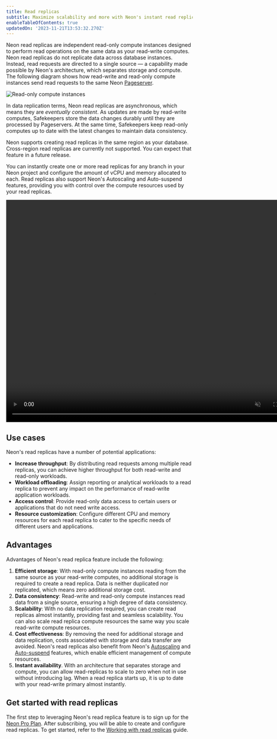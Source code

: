 ```yaml
---
title: Read replicas
subtitle: Maximize scalability and more with Neon's instant read replicas
enableTableOfContents: true
updatedOn: '2023-11-21T13:53:32.270Z'
---
```


Neon read replicas are independent read-only compute instances designed to perform read operations on the same data as your read-write computes. Neon read replicas do not replicate data across database instances. Instead, read requests are directed to a single source — a capability made possible by Neon's architecture, which separates storage and compute. The following diagram shows how read-write and read-only compute instances send read requests to the same Neon [Pageserver](/docs/reference/glossary#pageserver).

![Read-only compute instances](/docs/introduction/read_replicas.png)

In data replication terms, Neon read replicas are asynchronous, which means they are _eventually consistent_. As updates are made by read-write computes, Safekeepers store the data changes durably until they are processed by Pageservers. At the same time, Safekeepers keep read-only computes up to date with the latest changes to maintain data consistency.

Neon supports creating read replicas in the same region as your database. Cross-region read replicas are currently not supported. You can expect that feature in a future release.

You can instantly create one or more read replicas for any branch in your Neon project and configure the amount of vCPU and memory allocated to each. Read replicas also support Neon's Autoscaling and Auto-suspend features, providing you with control over the compute resources used by your read replicas.

<video autoPlay playsInline muted loop width="800" height="600">
  <source type="video/mp4" src="/docs/introduction/read_replicas_demo.mp4"/>
</video>

## Use cases

Neon's read replicas have a number of potential applications:

- **Increase throughput**: By distributing read requests among multiple read replicas, you can achieve higher throughput for both read-write and read-only workloads.
- **Workload offloading**: Assign reporting or analytical workloads to a read replica to prevent any impact on the performance of read-write application workloads.
- **Access control**: Provide read-only data access to certain users or applications that do not need write access.
- **Resource customization**: Configure different CPU and memory resources for each read replica to cater to the specific needs of different users and applications.

## Advantages

Advantages of Neon's read replica feature include the following:

1. **Efficient storage**: With read-only compute instances reading from the same source as your read-write computes, no additional storage is required to create a read replica. Data is neither duplicated nor replicated, which means zero additional storage cost.
2. **Data consistency**: Read-write and read-only compute instances read data from a single source, ensuring a high degree of data consistency.
3. **Scalability**: With no data replication required, you can create read replicas almost instantly, providing fast and seamless scalability. You can also scale read replica compute resources the same way you scale read-write compute resources.
4. **Cost effectiveness**: By removing the need for additional storage and data replication, costs associated with storage and data transfer are avoided. Neon's read replicas also benefit from Neon's [Autoscaling](/docs/introduction/autoscaling) and [Auto-suspend](/docs/manage/endpoints#auto-suspend-configuration) features, which enable efficient management of compute resources.
5. **Instant availability**. With an architecture that separates storage and compute, you can allow read-replicas to scale to zero when not in use without introducing lag. When a read replica starts up, it is up to date with your read-write primary almost instantly.

## Get started with read replicas

The first step to leveraging Neon's read replica feature is to sign up for the [Neon Pro Plan](/docs/introduction/pro-plan). After subscribing, you will be able to create and configure read replicas. To get started, refer to the [Working with read replicas](/docs/guides/read-replica-guide) guide.
